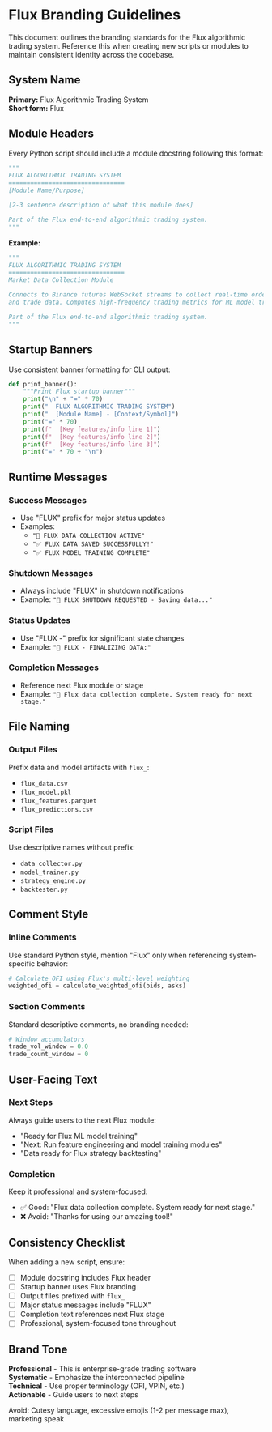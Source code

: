 # Flux Branding Guidelines

This document outlines the branding standards for the Flux algorithmic trading system. Reference this when creating new scripts or modules to maintain consistent identity across the codebase.

## System Name

**Primary:** Flux Algorithmic Trading System  
**Short form:** Flux

## Module Headers

Every Python script should include a module docstring following this format:

```python
"""
FLUX ALGORITHMIC TRADING SYSTEM
================================
[Module Name/Purpose]

[2-3 sentence description of what this module does]

Part of the Flux end-to-end algorithmic trading system.
"""
```

**Example:**

```python
"""
FLUX ALGORITHMIC TRADING SYSTEM
================================
Market Data Collection Module

Connects to Binance futures WebSocket streams to collect real-time order book
and trade data. Computes high-frequency trading metrics for ML model training.

Part of the Flux end-to-end algorithmic trading system.
"""
```

## Startup Banners

Use consistent banner formatting for CLI output:

```python
def print_banner():
    """Print Flux startup banner"""
    print("\n" + "=" * 70)
    print("  FLUX ALGORITHMIC TRADING SYSTEM")
    print("  [Module Name] - [Context/Symbol]")
    print("=" * 70)
    print(f"  [Key features/info line 1]")
    print(f"  [Key features/info line 2]")
    print(f"  [Key features/info line 3]")
    print("=" * 70 + "\n")
```

## Runtime Messages

### Success Messages

- Use "FLUX" prefix for major status updates
- Examples:
  - `"🚀 FLUX DATA COLLECTION ACTIVE"`
  - `"✅ FLUX DATA SAVED SUCCESSFULLY!"`
  - `"✅ FLUX MODEL TRAINING COMPLETE"`

### Shutdown Messages

- Always include "FLUX" in shutdown notifications
- Example: `"🛑 FLUX SHUTDOWN REQUESTED - Saving data..."`

### Status Updates

- Use "FLUX -" prefix for significant state changes
- Example: `"💾 FLUX - FINALIZING DATA:"`

### Completion Messages

- Reference next Flux module or stage
- Example: `"👋 Flux data collection complete. System ready for next stage."`

## File Naming

### Output Files

Prefix data and model artifacts with `flux_`:

- `flux_data.csv`
- `flux_model.pkl`
- `flux_features.parquet`
- `flux_predictions.csv`

### Script Files

Use descriptive names without prefix:

- `data_collector.py`
- `model_trainer.py`
- `strategy_engine.py`
- `backtester.py`

## Comment Style

### Inline Comments

Use standard Python style, mention "Flux" only when referencing system-specific behavior:

```python
# Calculate OFI using Flux's multi-level weighting
weighted_ofi = calculate_weighted_ofi(bids, asks)
```

### Section Comments

Standard descriptive comments, no branding needed:

```python
# Window accumulators
trade_vol_window = 0.0
trade_count_window = 0
```

## User-Facing Text

### Next Steps

Always guide users to the next Flux module:

- "Ready for Flux ML model training"
- "Next: Run feature engineering and model training modules"
- "Data ready for Flux strategy backtesting"

### Completion

Keep it professional and system-focused:

- ✅ Good: "Flux data collection complete. System ready for next stage."
- ❌ Avoid: "Thanks for using our amazing tool!"

## Consistency Checklist

When adding a new script, ensure:

- [ ] Module docstring includes Flux header
- [ ] Startup banner uses Flux branding
- [ ] Output files prefixed with `flux_`
- [ ] Major status messages include "FLUX"
- [ ] Completion text references next Flux stage
- [ ] Professional, system-focused tone throughout

## Brand Tone

**Professional** - This is enterprise-grade trading software  
**Systematic** - Emphasize the interconnected pipeline  
**Technical** - Use proper terminology (OFI, VPIN, etc.)  
**Actionable** - Guide users to next steps

Avoid: Cutesy language, excessive emojis (1-2 per message max), marketing speak
